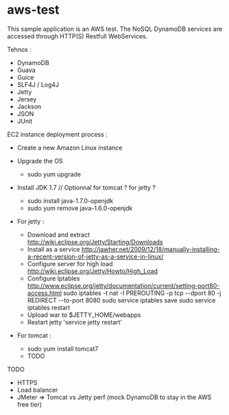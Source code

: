 aws-test
========

This sample application is an AWS test. The NoSQL DynamoDB services are accessed through HTTP(S) Restfull WebServices.

Tehnos :
- DynamoDB
- Guava
- Guice
- SLF4J / Log4J
- Jetty
- Jersey
- Jackson
- JSON
- JUnit

EC2 instance deployment process :
- Create a new Amazon Linux instance
- Upgrade the OS 
  - sudo yum upgrade
- Install JDK 1.7 // Optionnal for tomcat ? for jetty ?
  - sudo install java-1.7.0-openjdk
  - sudo yum remove java-1.6.0-openjdk

- For jetty :
  - Download and extract http://wiki.eclipse.org/Jetty/Starting/Downloads
  - Install as a service http://jawher.net/2009/12/18/manually-installing-a-recent-version-of-jetty-as-a-service-in-linux/
  - Configure server for high load http://wiki.eclipse.org/Jetty/Howto/High_Load
  - Configure Iptables http://www.eclipse.org/jetty/documentation/current/setting-port80-access.html
    sudo iptables -t nat -I PREROUTING -p tcp --dport 80 -j REDIRECT --to-port 8080
    sudo service iptables save
    sudo service iptables restart
  - Upload war to $JETTY_HOME/webapps
  - Restart jetty 'service jetty restart'

- For tomcat :
  - sudo yum install tomcat7
  - TODO

TODO
- HTTPS
- Load balancer
- JMeter => Tomcat vs Jetty perf (mock DynamoDB to stay in the AWS free tier)

